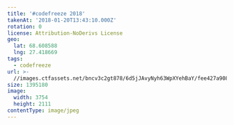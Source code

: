 ```yaml
---
title: '#codefreeze 2018'
takenAt: '2018-01-20T13:43:10.000Z'
rotation: 0
license: Attribution-NoDerivs License
geo:
  lat: 68.608588
  lng: 27.418669
tags:
  - codefreeze
url: >-
  //images.ctfassets.net/bncv3c2gt878/6d5jJAvyNyh63WpXYehBaY/fee427a90861a98553b34130eb7dca5d/codefreeze-2018_39801682021_o
size: 1395180
image:
  width: 3754
  height: 2111
contentType: image/jpeg
---
```


